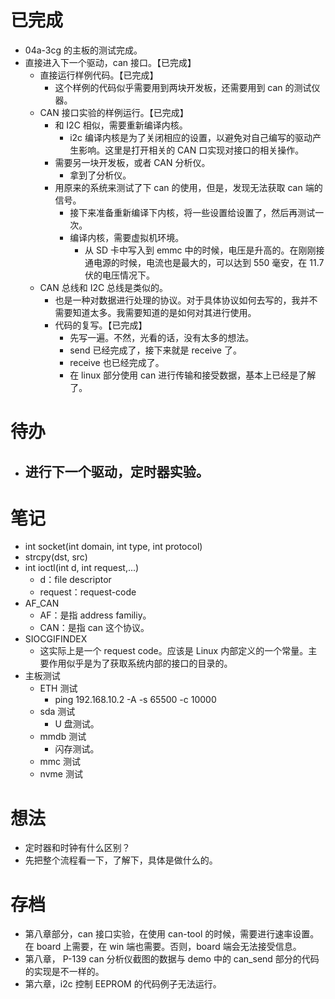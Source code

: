 # 已完成
- 04a-3cg 的主板的测试完成。
- 直接进入下一个驱动，can 接口。【已完成】
	- 直接运行样例代码。【已完成】
		- 这个样例的代码似乎需要用到两块开发板，还需要用到 can 的测试仪器。
	- CAN 接口实验的样例运行。【已完成】
		- 和 I2C 相似，需要重新编译内核。
			- i2c 编译内核是为了关闭相应的设置，以避免对自己编写的驱动产生影响。这里是打开相关的 CAN 口实现对接口的相关操作。
		- 需要另一块开发板，或者 CAN 分析仪。
			- 拿到了分析仪。
		- 用原来的系统来测试了下 can 的使用，但是，发现无法获取 can 端的信号。
			- 接下来准备重新编译下内核，将一些设置给设置了，然后再测试一次。
			- 编译内核，需要虚拟机环境。
				- 从 SD 卡中写入到 emmc 中的时候，电压是升高的。在刚刚接通电源的时候，电流也是最大的，可以达到 550 毫安，在 11.7 伏的电压情况下。
	- CAN 总线和 I2C 总线是类似的。
		- 也是一种对数据进行处理的协议。对于具体协议如何去写的，我并不需要知道太多。我需要知道的是如何对其进行使用。
		- 代码的复写。【已完成】
			- 先写一遍。不然，光看的话，没有太多的想法。
			- send 已经完成了，接下来就是 receive 了。
			- receive 也已经完成了。
			- 在 linux 部分使用 can 进行传输和接受数据，基本上已经是了解了。

# 待办
- 进行下一个驱动，定时器实验。
	- 
# 笔记
- int socket(int domain, int type, int protocol)
- strcpy(dst, src)
- int ioctl(int d, int request,...)
	- d：file descriptor
	- request：request-code
- AF_CAN
	- AF：是指 address familiy。
	- CAN：是指 can 这个协议。
- SIOCGIFINDEX
	- 这实际上是一个 request code。应该是 Linux 内部定义的一个常量。主要作用似乎是为了获取系统内部的接口的目录的。
- 主板测试
	- ETH 测试
		- ping 192.168.10.2 -A -s 65500 -c 10000
	- sda 测试
		- U 盘测试。
	- mmdb 测试
		- 闪存测试。
	- mmc 测试
	- nvme 测试

# 想法
- 定时器和时钟有什么区别？
- 先把整个流程看一下，了解下，具体是做什么的。
# 存档
- 第八章部分，can 接口实验，在使用 can-tool 的时候，需要进行速率设置。在 board 上需要，在 win 端也需要。否则，board 端会无法接受信息。
- 第八章， P-139 can 分析仪截图的数据与 demo 中的 can_send 部分的代码的实现是不一样的。 
- 第六章，i2c 控制 EEPROM 的代码例子无法运行。